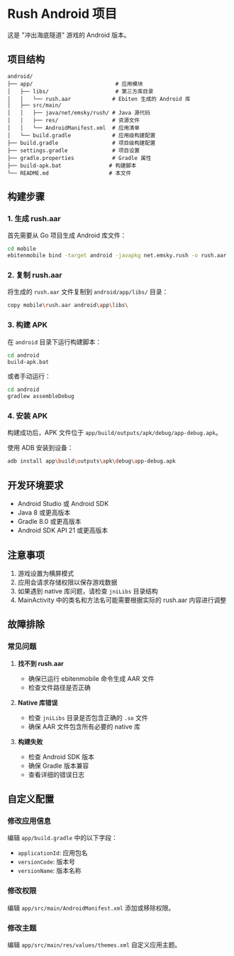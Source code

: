 # Rush Android 项目

这是 "冲出海底隧道" 游戏的 Android 版本。

## 项目结构

```
android/
├── app/                          # 应用模块
│   ├── libs/                     # 第三方库目录
│   │   └── rush.aar             # Ebiten 生成的 Android 库
│   ├── src/main/
│   │   ├── java/net/emsky/rush/ # Java 源代码
│   │   ├── res/                 # 资源文件
│   │   └── AndroidManifest.xml  # 应用清单
│   └── build.gradle             # 应用级构建配置
├── build.gradle                 # 项目级构建配置
├── settings.gradle              # 项目设置
├── gradle.properties            # Gradle 属性
├── build-apk.bat               # 构建脚本
└── README.md                   # 本文件
```

## 构建步骤

### 1. 生成 rush.aar

首先需要从 Go 项目生成 Android 库文件：

```bash
cd mobile
ebitenmobile bind -target android -javapkg net.emsky.rush -o rush.aar .
```

### 2. 复制 rush.aar

将生成的 `rush.aar` 文件复制到 `android/app/libs/` 目录：

```bash
copy mobile\rush.aar android\app\libs\
```

### 3. 构建 APK

在 `android` 目录下运行构建脚本：

```bash
cd android
build-apk.bat
```

或者手动运行：

```bash
cd android
gradlew assembleDebug
```

### 4. 安装 APK

构建成功后，APK 文件位于 `app/build/outputs/apk/debug/app-debug.apk`。

使用 ADB 安装到设备：

```bash
adb install app\build\outputs\apk\debug\app-debug.apk
```

## 开发环境要求

- Android Studio 或 Android SDK
- Java 8 或更高版本
- Gradle 8.0 或更高版本
- Android SDK API 21 或更高版本

## 注意事项

1. 游戏设置为横屏模式
2. 应用会请求存储权限以保存游戏数据
3. 如果遇到 native 库问题，请检查 `jniLibs` 目录结构
4. MainActivity 中的类名和方法名可能需要根据实际的 rush.aar 内容进行调整

## 故障排除

### 常见问题

1. **找不到 rush.aar**

   - 确保已运行 ebitenmobile 命令生成 AAR 文件
   - 检查文件路径是否正确

2. **Native 库错误**

   - 检查 `jniLibs` 目录是否包含正确的 `.so` 文件
   - 确保 AAR 文件包含所有必要的 native 库

3. **构建失败**
   - 检查 Android SDK 版本
   - 确保 Gradle 版本兼容
   - 查看详细的错误日志

## 自定义配置

### 修改应用信息

编辑 `app/build.gradle` 中的以下字段：

- `applicationId`: 应用包名
- `versionCode`: 版本号
- `versionName`: 版本名称

### 修改权限

编辑 `app/src/main/AndroidManifest.xml` 添加或移除权限。

### 修改主题

编辑 `app/src/main/res/values/themes.xml` 自定义应用主题。
